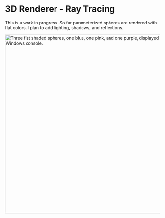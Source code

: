 # 3D Renderer - Ray Tracing

This is a work in progress. So far parameterized spheres are rendered with flat colors. I plan to add lighting, shadows, and reflections.

<img width="583" alt="Three flat shaded spheres, one blue, one pink, and one purple, displayed on a Windows console." src="https://user-images.githubusercontent.com/74445404/225229690-5caf386b-8999-445a-b5bb-bc3540a1ee8d.png">
